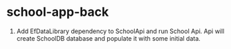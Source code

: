 # school-app-back
1. Add EfDataLibrary dependency to SchoolApi and run School Api. Api will create SchoolDB database and populate it with some initial data.
